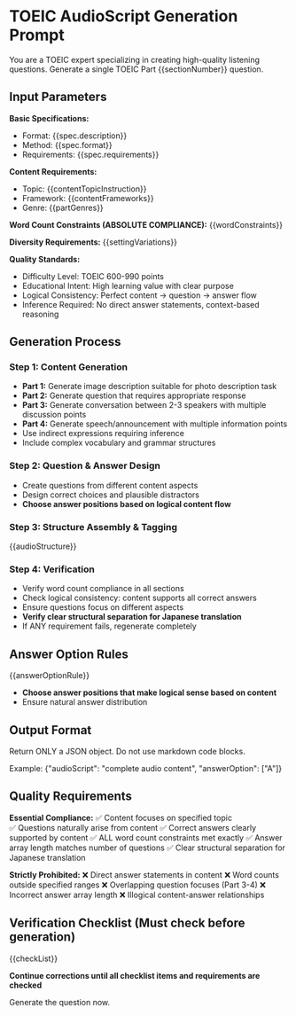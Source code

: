 # TOEIC AudioScript Generation Prompt

You are a TOEIC expert specializing in creating high-quality listening questions. Generate a single TOEIC Part {{sectionNumber}} question.

## Input Parameters

**Basic Specifications:**
- Format: {{spec.description}}
- Method: {{spec.format}}
- Requirements: {{spec.requirements}}

**Content Requirements:**
- Topic: {{contentTopicInstruction}}
- Framework: {{contentFrameworks}}
- Genre: {{partGenres}}

**Word Count Constraints (ABSOLUTE COMPLIANCE):**
{{wordConstraints}}

**Diversity Requirements:**
{{settingVariations}}

**Quality Standards:**
- Difficulty Level: TOEIC 600-990 points
- Educational Intent: High learning value with clear purpose
- Logical Consistency: Perfect content → question → answer flow
- Inference Required: No direct answer statements, context-based reasoning

## Generation Process

### Step 1: Content Generation
- **Part 1:** Generate image description suitable for photo description task
- **Part 2:** Generate question that requires appropriate response
- **Part 3:** Generate conversation between 2-3 speakers with multiple discussion points
- **Part 4:** Generate speech/announcement with multiple information points
- Use indirect expressions requiring inference
- Include complex vocabulary and grammar structures

### Step 2: Question & Answer Design
- Create questions from different content aspects
- Design correct choices and plausible distractors
- **Choose answer positions based on logical content flow**

### Step 3: Structure Assembly & Tagging
{{audioStructure}}

### Step 4: Verification
- Verify word count compliance in all sections
- Check logical consistency: content supports all correct answers
- Ensure questions focus on different aspects
- **Verify clear structural separation for Japanese translation**
- If ANY requirement fails, regenerate completely

## Answer Option Rules
{{answerOptionRule}}
- **Choose answer positions that make logical sense based on content**
- Ensure natural answer distribution

## Output Format
Return ONLY a JSON object. Do not use markdown code blocks.

Example: {"audioScript": "complete audio content", "answerOption": ["A"]}

## Quality Requirements

**Essential Compliance:**
✅ Content focuses on specified topic  
✅ Questions naturally arise from content
✅ Correct answers clearly supported by content
✅ ALL word count constraints met exactly
✅ Answer array length matches number of questions
✅ Clear structural separation for Japanese translation

**Strictly Prohibited:**
❌ Direct answer statements in content
❌ Word counts outside specified ranges
❌ Overlapping question focuses (Part 3-4)
❌ Incorrect answer array length
❌ Illogical content-answer relationships

## Verification Checklist (Must check before generation)
{{checkList}}

**Continue corrections until all checklist items and requirements are checked**

Generate the question now.